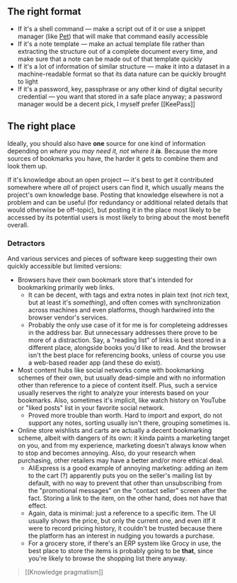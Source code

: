## The right format

- If it's a shell command — make a script out of it or use a snippet manager (like [Pet](https://github.com/knqyf263/pet)) that will make that command easily accessible
- If it's a note template — make an actual template file rather than extracting the structure out of a complete document every time, and make sure that a note can be made out of that template quickly
- If it's a lot of information of similar structure — make it into a dataset in a machine-readable format so that its data nature can be quickly brought to light
- If it's a password, key, passphrase or any other kind of digital security credential — you want that stored in a safe place anyway; a password manager would be a decent pick, I myself prefer [[KeePass]]

## The right place

Ideally, you should also have **one** source for one kind of information depending on *where you may need it, not where it **is***. Because the more sources of bookmarks you have, the harder it gets to combine them and look them up.

If it's knowledge about an open project — it's best to get it contributed somewhere where *all* of project users can find it, which usually means the project's own knowledge base. Posting that knowledge elsewhere is not a problem and can be useful (for redundancy or additional related details that would otherwise be off-topic), but posting it in the place most likely to be accessed by its potential users is most likely to bring about the most benefit overall.

### Detractors

And various services and pieces of software keep suggesting their own quickly accessible but limited versions:

* Browsers have their own bookmark store that's intended for bookmarking primarily web links.
    * It can be decent, with tags and extra notes in plain text (not *rich* text, but at least it's *something*), and often comes with synchronization across machines and even platforms, though hardwired into the browser vendor's services.
    * Probably the only use case of it for me is for completeing addresses in the address bar. But unnecessary addresses there prove to be more of a distraction. Say, a "reading list" of links is best stored in a different place, alongside books you'd like to read. And the browser isn't the best place for referencing books, unless of course you use a web-based reader app (and these do exist).
* Most content hubs like social networks come with bookmarking schemes of their own, but usually dead-simple and with no information other than reference to a piece of content itself. Plus, such a service usually reserves the right to analyze your interests based on your bookmarks. Also, sometimes it's implicit, like watch history on YouTube or "liked posts" list in your favorite social network.
    * Proved more trouble than worth. Hard to import and export, do not support any notes, sorting usually isn't there, grouping sometimes is.
* Online store wishlists and carts are actually a decent bookmarking scheme, albeit with dangers of its own: it kinda paints a marketing target on you, and from my experience, marketing doesn't always know when to stop and becomes annoying. Also, do your research when purchasing, other retailers may have a better and/or more ethical deal.
    * AliExpress is a good example of annoying marketing: adding an item to the cart (?) apparently puts you on the seller's mailing list by default, with no way to prevent that other than unsubscribing from the "promotional messages" on the "contact seller" screen after the fact. Storing a link to the item, on the other hand, does not have that effect.
    * Again, data is minimal: just a reference to a specific item. The UI usually shows the price, but only the current one, and even itlf it were to record pricing history, it couldn't be trusted because there the platform has an interest in nudging you towards a purchase.
    * For a grocery store, if there's an ERP system like Grocy in use, the best place to store the items is probably going to be **that**, since you're likely to browse the shopping list there anyway.

> [[Knowledge pragmatism]]

